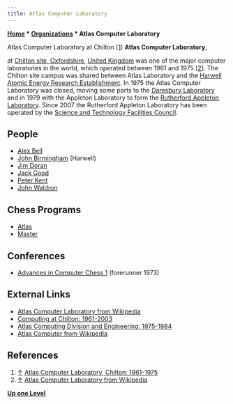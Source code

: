 ```yaml
---
title: Atlas Computer Laboratory
---
```

**[Home](Home "Home") * [Organizations](Organizations "Organizations") * Atlas Computer Laboratory**

[](http://www.chilton-computing.org.uk/acl/home.htm) Atlas Computer Laboratory at Chilton <a id="cite-note-1" href="#cite-ref-1">[1]</a>
**Atlas Computer Laboratory**,

at [Chilton site, Oxfordshire](https://en.wikipedia.org/wiki/Chilton,_Oxfordshire), [United Kingdom](https://en.wikipedia.org/wiki/United_Kingdom) was one of the major computer laboratories in the world, which operated between 1961 and 1975 <a id="cite-note-2" href="#cite-ref-2">[2]</a>. The Chilton site campus was shared between Atlas Laboratory and the [Harwell Atomic Energy Research Establishment](https://en.wikipedia.org/wiki/Harwell_Laboratory). In 1975 the Atlas Computer Laboratory was closed, moving some parts to the [Daresbury Laboratory](https://en.wikipedia.org/wiki/Daresbury_Laboratory) and in 1979 with the Appleton Laboratory to form the [Rutherford Appleton Laboratory](https://en.wikipedia.org/wiki/Rutherford_Appleton_Laboratory). Since 2007 the Rutherford Appleton Laboratory has been operated by the [Science and Technology Facilities Council](https://en.wikipedia.org/wiki/Science_and_Technology_Facilities_Council).

## People

- [Alex Bell](Alex_Bell "Alex Bell")
- [John Birmingham](John_Birmingham "John Birmingham") (Harwell)
- [Jim Doran](Jim_Doran "Jim Doran")
- [Jack Good](Jack_Good "Jack Good")
- [Peter Kent](Peter_Kent "Peter Kent")
- [John Waldron](John_Waldron "John Waldron")

## Chess Programs

- [Atlas](Atlas "Atlas")
- [Master](Master "Master")

## Conferences

- [Advances in Computer Chess 1](Advances_in_Computer_Chess_1 "Advances in Computer Chess 1") (forerunner 1973)

## External Links

- [Atlas Computer Laboratory from Wikipedia](https://en.wikipedia.org/wiki/Atlas_Computer_Laboratory)
- [Computing at Chilton: 1961-2003](http://www.chilton-computing.org.uk/)
- [Atlas Computing Division and Engineering: 1975-1984](http://www.chilton-computing.org.uk/acd/home.htm)
- [Atlas Computer from Wikipedia](https://en.wikipedia.org/wiki/Atlas_Computer_%28Manchester%29)

## References

1. <a id="cite-ref-1" href="#cite-note-1">↑</a> [Atlas Computer Laboratory, Chilton: 1961-1975](http://www.chilton-computing.org.uk/acl/home.htm)
1. <a id="cite-ref-2" href="#cite-note-2">↑</a> [Atlas Computer Laboratory from Wikipedia](https://en.wikipedia.org/wiki/Atlas_Computer_Laboratory)

**[Up one Level](Organizations "Organizations")**

